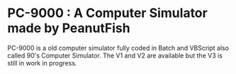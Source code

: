 # PC-9000 : A Computer Simulator made by PeanutFish

PC-9000 is a old computer simulator fully coded in Batch and VBScript also called 90's Computer Simulator.
The V1 and V2 are available but the V3 is still in work in progress.
